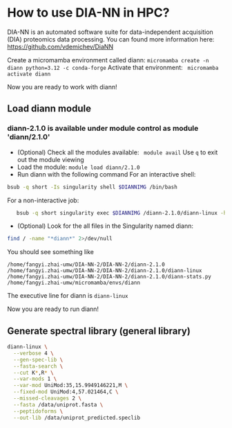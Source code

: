 # How to use DIA-NN in HPC?
DIA-NN is an automated software suite for data-independent acquisition (DIA) proteomics data processing.
You can found more information here: https://github.com/vdemichev/DiaNN

Create a micromamba environment called diann:
```micromamba create -n diann python=3.12 -c conda-forge```
Activate that environment:
``` micromamba activate diann```

Now you are ready to work with diann!

## Load diann module
### diann-2.1.0 is available under module control as module 'diann/2.1.0'
- (Optional) Check all the modules available: ``` module avail```
Use ```q``` to exit out the module viewing
- Load the module: ```module load diann/2.1.0```
- Run diann with the following command
For an interactive shell:
```bash
bsub -q short -Is singularity shell $DIANNIMG /bin/bash
```
For a non-interactive job:
``` bash
   bsub -q short singularity exec $DIANNIMG /diann-2.1.0/diann-linux -h
```
- (Optional) Look for the all files in the Singularity named diann:
```bash
find / -name "*diann*" 2>/dev/null
```
You should see something like
```
/home/fangyi.zhai-umw/DIA-NN-2/DIA-NN-2/diann-2.1.0
/home/fangyi.zhai-umw/DIA-NN-2/DIA-NN-2/diann-2.1.0/diann-linux
/home/fangyi.zhai-umw/DIA-NN-2/DIA-NN-2/diann-2.1.0/diann-stats.py
/home/fangyi.zhai-umw/micromamba/envs/diann
```
The executive line for diann is ```diann-linux```

Now you are ready to run diann!

## Generate spectral library (general library)
```bash
diann-linux \
  --verbose 4 \
  --gen-spec-lib \
  --fasta-search \
  --cut K*,R* \
  --var-mods 1 \
  --var-mod UniMod:35,15.9949146221,M \
  --fixed-mod UniMod:4,57.021464,C \
  --missed-cleavages 2 \
  --fasta /data/uniprot.fasta \
  --peptidoforms \
  --out-lib /data/uniprot_predicted.speclib
```
